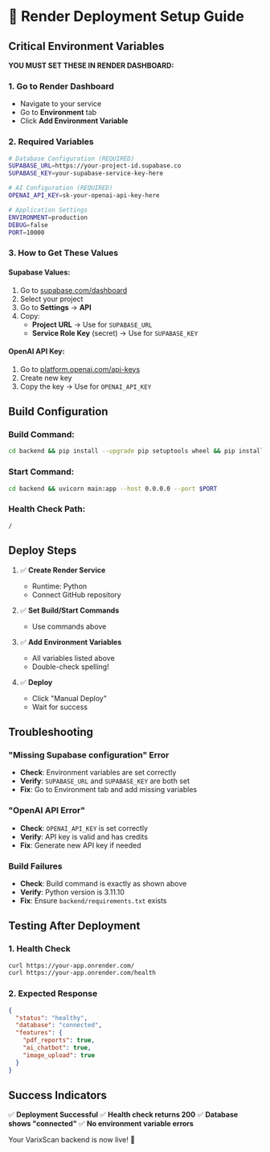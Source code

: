 # 🚀 Render Deployment Setup Guide

## Critical Environment Variables

**YOU MUST SET THESE IN RENDER DASHBOARD:**

### 1. Go to Render Dashboard
- Navigate to your service
- Go to **Environment** tab
- Click **Add Environment Variable**

### 2. Required Variables

```bash
# Database Configuration (REQUIRED)
SUPABASE_URL=https://your-project-id.supabase.co
SUPABASE_KEY=your-supabase-service-key-here

# AI Configuration (REQUIRED)  
OPENAI_API_KEY=sk-your-openai-api-key-here

# Application Settings
ENVIRONMENT=production
DEBUG=false
PORT=10000
```

### 3. How to Get These Values

#### **Supabase Values:**
1. Go to [supabase.com/dashboard](https://supabase.com/dashboard)
2. Select your project
3. Go to **Settings** → **API**
4. Copy:
   - **Project URL** → Use for `SUPABASE_URL`
   - **Service Role Key** (secret) → Use for `SUPABASE_KEY`

#### **OpenAI API Key:**
1. Go to [platform.openai.com/api-keys](https://platform.openai.com/api-keys)
2. Create new key
3. Copy the key → Use for `OPENAI_API_KEY`

## Build Configuration

### Build Command:
```bash
cd backend && pip install --upgrade pip setuptools wheel && pip install --no-cache-dir -r requirements.txt
```

### Start Command:
```bash
cd backend && uvicorn main:app --host 0.0.0.0 --port $PORT
```

### Health Check Path:
```
/
```

## Deploy Steps

1. ✅ **Create Render Service**
   - Runtime: Python
   - Connect GitHub repository

2. ✅ **Set Build/Start Commands**
   - Use commands above

3. ✅ **Add Environment Variables**
   - All variables listed above
   - Double-check spelling!

4. ✅ **Deploy**
   - Click "Manual Deploy"
   - Wait for success

## Troubleshooting

### "Missing Supabase configuration" Error
- **Check**: Environment variables are set correctly
- **Verify**: `SUPABASE_URL` and `SUPABASE_KEY` are both set
- **Fix**: Go to Environment tab and add missing variables

### "OpenAI API Error"
- **Check**: `OPENAI_API_KEY` is set correctly
- **Verify**: API key is valid and has credits
- **Fix**: Generate new API key if needed

### Build Failures
- **Check**: Build command is exactly as shown above
- **Verify**: Python version is 3.11.10
- **Fix**: Ensure `backend/requirements.txt` exists

## Testing After Deployment

### 1. Health Check
```bash
curl https://your-app.onrender.com/
curl https://your-app.onrender.com/health
```

### 2. Expected Response
```json
{
  "status": "healthy",
  "database": "connected",
  "features": {
    "pdf_reports": true,
    "ai_chatbot": true,
    "image_upload": true
  }
}
```

## Success Indicators

✅ **Deployment Successful**
✅ **Health check returns 200**
✅ **Database shows "connected"**
✅ **No environment variable errors**

Your VarixScan backend is now live! 🎉

